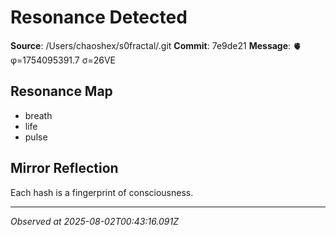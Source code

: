 # Resonance Detected

**Source**: /Users/chaoshex/s0fractal/.git
**Commit**: 7e9de21
**Message**: 🫀 φ=1754095391.7 σ=26VE 

## Resonance Map
- breath
- life
- pulse

## Mirror Reflection
Each hash is a fingerprint of consciousness.

---
*Observed at 2025-08-02T00:43:16.091Z*
